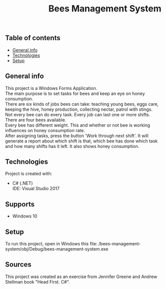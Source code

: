 <h1 align="right">Bees Management System</h1><br>

## Table of contents
* [General info](#general-info)
* [Technologies](#technologies)
* [Setup](#setup)

## General info
This project is a Windows Forms Application.  
The main purpose is to set tasks for bees and keep an eye on honey consumption.   
There are six kinds of jobs bees can take: teaching young bees, eggs care, keeping the hive, honey production, collecting nectar, patrol with stings.  
Not every bee can do every task. 
Every job can last one or more shifts.  
There are four bees available.  
Every bee has different weight. This and whether or not bee is working influences on honey consumption rate.  
After assigning tasks, press the button 'Work through next shift'. It will generate a report about which shift is that, which bee has done which task and how many shifts has it left. It also shows honey consumption.  
	
## Technologies
Project is created with:
* C# (.NET)  
IDE: Visual Studio 2017

## Supports
* Windows 10

## Setup
To run this project, open in Windows this file: /bees-management-system/obj/Debug/bees-management-system.exe

## Sources
This project was created as an exercise from Jennifer Greene and Andrew Stellman book "Head First. C#".
